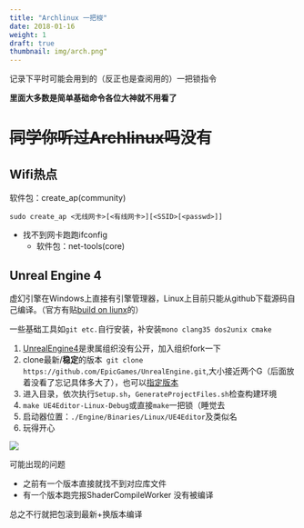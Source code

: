 ```yaml
---
title: "Archlinux 一把梭"
date: 2018-01-16
weight: 1
draft: true
thumbnail: img/arch.png"
---
```


记录下平时可能会用到的（反正也是查阅用的）一把锁指令

**里面大多数是简单基础命令各位大神就不用看了**

# ~~同学你听过Archlinux吗~~没有

## Wifi热点

软件包：create_ap(community)

```
sudo create_ap <无线网卡>[<有线网卡>][<SSID>[<passwd>]]
```

- 找不到网卡跑跑ifconfig
  - 软件包：net-tools(core)

## Unreal Engine 4

虚幻引擎在Windows上直接有引擎管理器，Linux上目前只能从github下载源码自己编译。（官方有贴[build on liunx](https://wiki.unrealengine.com/Building_On_Linux)的）

一些基础工具如``git etc.``自行安装，补安装``mono clang35 dos2unix cmake``

1. [UnrealEngine4](https://github.com/EpicGames/UnrealEngine)是隶属组织没有公开，加入组织fork一下
2. clone最新/**稳定**的版本`` git clone https://github.com/EpicGames/UnrealEngine.git``,大小接近两个G（后面放着没看了忘记具体多大了），也可以[指定版本](https://wiki.unrealengine.com/Building_On_Linux#Building)
3. 进入目录，依次执行``Setup.sh``，``GenerateProjectFiles.sh``检查构建环境
4. ``make UE4Editor-Linux-Debug``或直接``make``一把锁（睡觉去
5. 启动器位置：``./Engine/Binaries/Linux/UE4Editor``及类似名
6. 玩得开心

![](./.src/pic/ue4.png)

可能出现的问题

- 之前有一个版本直接就找不到对应库文件
- 有一个版本跑完报ShaderCompileWorker 没有被编译

总之不行就把包滚到最新+换版本编译
